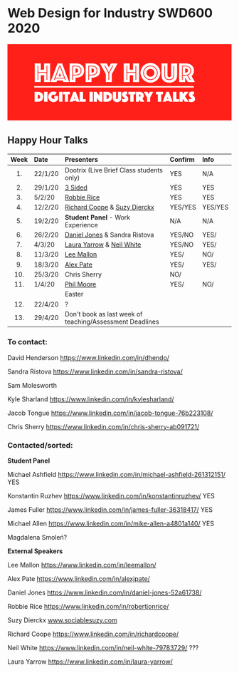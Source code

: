 # Web Design for Industry SWD600 2020

![Happy Hour Banner](repo_images/new_hh_logo_2020.png)

## Happy Hour Talks


| Week | Date	      | Presenters                                                                   | Confirm | Info  |     
|:----:|:---------|:-------------------------------------------------------------------------------|:--------|:------|
| 1.   | 22/1/20  | Dootrix (Live Brief Class students only)                                       | YES     | N/A   |
| 2.   | 29/1/20  |[3 Sided](https://3sidedcube.com/)                                              | YES     | YES   |
| 3.   | 5/2/20   |[Robbie Rice](https://www.linkedin.com/in/robertjonrice/)                       | YES     | YES   |
| 4.   | 12/2/20  |[Richard Coope](https://www.linkedin.com/in/richardcoope/) & [Suzy Dierckx](https://www.linkedin.com/in/suzy-dierckx/)                                                        | YES/YES |YES/YES|
| 5.   | 19/2/20  | **Student Panel** - Work Experience                                            | N/A     |N/A    |
| 6.   | 26/2/20  | [Daniel Jones](https://www.linkedin.com/in/daniel-jones-52a61738/) & Sandra Ristova| YES/NO    |YES/   |
| 7.   | 4/3/20   | [Laura Yarrow](https://www.linkedin.com/in/laura-yarrow/) & [Neil White](https://www.linkedin.com/in/neil-white-79783729/)                                                 | YES/NO  | YES/  |
| 8.   | 11/3/20  | [Lee Mallon](https://www.linkedin.com/in/leemallon/)                           | YES/    | NO/   |
| 9.   | 18/3/20  | [Alex Pate](https://www.linkedin.com/in/alexjpate/)                            | YES/    | YES/  |
| 10.  | 25/3/20  | Chris Sherry                                                                   | NO/     |       |
| 11.  | 1/4/20   | [Phil Moore](https://www.linkedin.com/in/philip-moore-22666540/)               | YES/    | NO/   |
|      | 			    | Easter                                                                         |         |       |
| 12.  | 22/4/20  | ?                                                                              |         |       |
| 13.  | 29/4/20  | Don't book as last week of teaching/Assessment Deadlines                       |         |       | 

### To contact:

David Henderson
https://www.linkedin.com/in/dhendo/

Sandra Ristova
https://www.linkedin.com/in/sandra-ristova/

Sam Molesworth

Kyle Sharland
https://www.linkedin.com/in/kylesharland/

Jacob Tongue
https://www.linkedin.com/in/jacob-tongue-76b223108/

Chris Sherry
https://www.linkedin.com/in/chris-sherry-ab091721/


### Contacted/sorted:

**Student Panel**

Michael Ashfield https://www.linkedin.com/in/michael-ashfield-261312151/ YES

Konstantin Ruzhev https://www.linkedin.com/in/konstantinruzhev/ YES

James Fuller https://www.linkedin.com/in/james-fuller-36318417/ YES

Michael Allen https://www.linkedin.com/in/mike-allen-a4801a140/ YES

Magdalena Smoleń?

**External Speakers**

Lee Mallon
https://www.linkedin.com/in/leemallon/

Alex Pate
https://www.linkedin.com/in/alexjpate/

Daniel Jones
https://www.linkedin.com/in/daniel-jones-52a61738/

Robbie Rice
https://www.linkedin.com/in/robertjonrice/

Suzy Dierckx
www.sociablesuzy.com

Richard Coope
https://www.linkedin.com/in/richardcoope/

Neil White
https://www.linkedin.com/in/neil-white-79783729/  ???

Laura Yarrow
https://www.linkedin.com/in/laura-yarrow/

